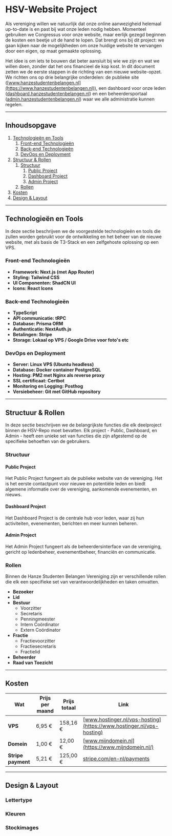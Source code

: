 # HSV-Website Project

Als vereniging willen we natuurlijk dat onze online aanwezigheid helemaal up-to-date is en past bij wat onze leden nodig hebben. Momenteel gebruiken we Congressus voor onze website, maar eerlijk gezegd beginnen de kosten een beetje uit de hand te lopen. Dat brengt ons bij dit project: we gaan kijken naar de mogelijkheden om onze huidige website te vervangen door een eigen, op maat gemaakte oplossing.

Het idee is om iets te bouwen dat beter aansluit bij wie we zijn en wat we willen doen, zonder dat het ons financieel de kop kost. In dit document zetten we de eerste stappen in de richting van een nieuwe website-opzet. We richten ons op drie belangrijke onderdelen: de publieke site ([www.hanzestudentenbelangen.nl](https://www.hanzestudentenbelangen.nl)), een dashboard voor onze leden ([dashboard.hanzestudentenbelangen.nl](https://dashboard.hanzestudentenbelangen.nl)) en een beheerdersportaal ([admin.hanzestudentenbelangen.nl](https://admin.hanzestudentenbelangen.nl)) waar we alle administratie kunnen regelen.

---

## Inhoudsopgave
1. [Technologieën en Tools](#technologieën-en-tools)
    1. [Front-end Technologieën](#front-end-technologieën)
    2. [Back-end Technologieën](#back-end-technologieën)
    3. [DevOps en Deployment](#devops-en-deployment)
2. [Structuur & Rollen](#structuur--rollen)
    1. [Structuur](#structuur)
        1. [Public Project](#public-project)
        2. [Dashboard Project](#dashboard-project)
        3. [Admin Project](#admin-project)
    2. [Rollen](#rollen)
3. [Kosten](#kosten)
4. [Design & Layout](#design--layout)

---

## Technologieën en Tools
In deze sectie beschrijven we de voorgestelde technologieën en tools die zullen worden gebruikt voor de ontwikkeling en het beheer van de nieuwe website, met als basis de T3-Stack en een zelfgehoste oplossing op een VPS.

### Front-end Technologieën
- **Framework: Next.js (met App Router)**
- **Styling: Tailwind CSS**
- **UI Componenten: ShadCN UI**
- **Icons: React Icons**

### Back-end Technologieën
- **TypeScript**
- **API communicatie: tRPC**
- **Database: Prisma ORM**
- **Authenticatie: NextAuth.js**
- **Betalingen: Stripe**
- **Storage: Lokaal op VPS / Google Drive voor foto's etc**

### DevOps en Deployment
- **Server: Linux VPS (Ubuntu headless)**
- **Database: Docker container PostgreSQL**
- **Hosting: PM2 met Nginx als reverse proxy**
- **SSL certificaat: Certbot**
- **Monitoring en Logging: Posthog**
- **Versiebeheer: Git met GitHub repository**

---

## Structuur & Rollen
In deze sectie beschrijven we de belangrijkste functies die elk deelproject binnen de HSV-Repo moet bevatten. Elk project - Public, Dashboard, en Admin - heeft een unieke set van functies die zijn afgestemd op de specifieke behoeften van de gebruikers.

### Structuur
#### Public Project
Het Public Project fungeert als de publieke website van de vereniging. Het is het eerste contactpunt voor nieuwe en potentiële leden en biedt algemene informatie over de vereniging, aankomende evenementen, en nieuws.

#### Dashboard Project
Het Dashboard Project is de centrale hub voor leden, waar zij hun activiteiten, evenementen, berichten en meer kunnen beheren.

#### Admin Project
Het Admin Project fungeert als de beheerdersinterface van de vereniging, gericht op ledenbeheer, evenementbeheer, financiën en communicatie.

### Rollen
Binnen de Hanze Studenten Belangen Vereniging zijn er verschillende rollen die elk een specifieke set van verantwoordelijkheden en taken omvatten.

- **Bezoeker**
- **Lid**
- **Bestuur**
    - Voorzitter
    - Secretaris
    - Penningmeester
    - Intern Coördinator
    - Extern Coördinator
- **Fractie**
    - Fractievoorzitter
    - Fractiesecretaris
    - Fractielid
- **Beheerder**
- **Raad van Toezicht**

---

## Kosten
| Wat | Prijs per maand | Prijs totaal | Link |
| --- | --- | --- | --- |
| **VPS** | 6,95 € | 158,16 € | [www.hostinger.nl/vps-hosting](https://www.hostinger.nl/vps-hosting) |
| **Domein** | 1,00 € | 12,00 € | [www.mijndomein.nl](https://www.mijndomein.nl/) |
| **Stripe payment** | 5,21 € | 125,00 € | [stripe.com/en-nl/payments](https://stripe.com/en-nl/payments) |

---

## Design & Layout
### Lettertype
### Kleuren
### Stockimages
